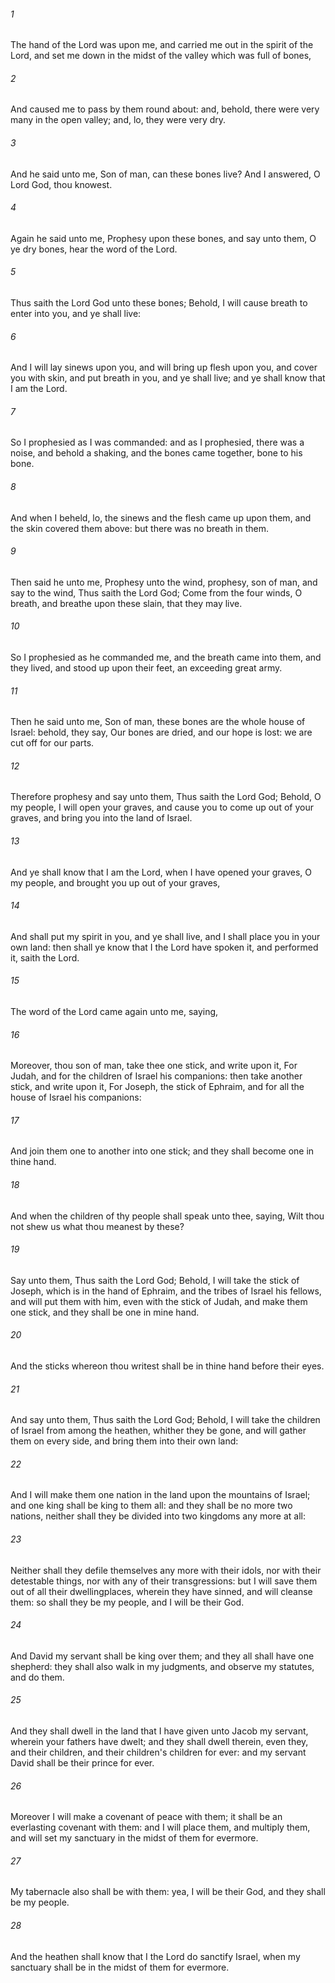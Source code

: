 ###### 1
The hand of the Lord was upon me, and carried me out in the spirit of the Lord, and set me down in the midst of the valley which was full of bones,

###### 2
And caused me to pass by them round about: and, behold, there were very many in the open valley; and, lo, they were very dry.

###### 3
And he said unto me, Son of man, can these bones live? And I answered, O Lord God, thou knowest.

###### 4
Again he said unto me, Prophesy upon these bones, and say unto them, O ye dry bones, hear the word of the Lord.

###### 5
Thus saith the Lord God unto these bones; Behold, I will cause breath to enter into you, and ye shall live:

###### 6
And I will lay sinews upon you, and will bring up flesh upon you, and cover you with skin, and put breath in you, and ye shall live; and ye shall know that I am the Lord.

###### 7
So I prophesied as I was commanded: and as I prophesied, there was a noise, and behold a shaking, and the bones came together, bone to his bone.

###### 8
And when I beheld, lo, the sinews and the flesh came up upon them, and the skin covered them above: but there was no breath in them.

###### 9
Then said he unto me, Prophesy unto the wind, prophesy, son of man, and say to the wind, Thus saith the Lord God; Come from the four winds, O breath, and breathe upon these slain, that they may live.

###### 10
So I prophesied as he commanded me, and the breath came into them, and they lived, and stood up upon their feet, an exceeding great army.

###### 11
Then he said unto me, Son of man, these bones are the whole house of Israel: behold, they say, Our bones are dried, and our hope is lost: we are cut off for our parts.

###### 12
Therefore prophesy and say unto them, Thus saith the Lord God; Behold, O my people, I will open your graves, and cause you to come up out of your graves, and bring you into the land of Israel.

###### 13
And ye shall know that I am the Lord, when I have opened your graves, O my people, and brought you up out of your graves,

###### 14
And shall put my spirit in you, and ye shall live, and I shall place you in your own land: then shall ye know that I the Lord have spoken it, and performed it, saith the Lord.

###### 15
The word of the Lord came again unto me, saying,

###### 16
Moreover, thou son of man, take thee one stick, and write upon it, For Judah, and for the children of Israel his companions: then take another stick, and write upon it, For Joseph, the stick of Ephraim, and for all the house of Israel his companions:

###### 17
And join them one to another into one stick; and they shall become one in thine hand.

###### 18
And when the children of thy people shall speak unto thee, saying, Wilt thou not shew us what thou meanest by these?

###### 19
Say unto them, Thus saith the Lord God; Behold, I will take the stick of Joseph, which is in the hand of Ephraim, and the tribes of Israel his fellows, and will put them with him, even with the stick of Judah, and make them one stick, and they shall be one in mine hand.

###### 20
And the sticks whereon thou writest shall be in thine hand before their eyes.

###### 21
And say unto them, Thus saith the Lord God; Behold, I will take the children of Israel from among the heathen, whither they be gone, and will gather them on every side, and bring them into their own land:

###### 22
And I will make them one nation in the land upon the mountains of Israel; and one king shall be king to them all: and they shall be no more two nations, neither shall they be divided into two kingdoms any more at all:

###### 23
Neither shall they defile themselves any more with their idols, nor with their detestable things, nor with any of their transgressions: but I will save them out of all their dwellingplaces, wherein they have sinned, and will cleanse them: so shall they be my people, and I will be their God.

###### 24
And David my servant shall be king over them; and they all shall have one shepherd: they shall also walk in my judgments, and observe my statutes, and do them.

###### 25
And they shall dwell in the land that I have given unto Jacob my servant, wherein your fathers have dwelt; and they shall dwell therein, even they, and their children, and their children's children for ever: and my servant David shall be their prince for ever.

###### 26
Moreover I will make a covenant of peace with them; it shall be an everlasting covenant with them: and I will place them, and multiply them, and will set my sanctuary in the midst of them for evermore.

###### 27
My tabernacle also shall be with them: yea, I will be their God, and they shall be my people.

###### 28
And the heathen shall know that I the Lord do sanctify Israel, when my sanctuary shall be in the midst of them for evermore.

